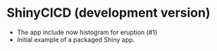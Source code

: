 # ShinyCICD (development version)

* The app include now histogram for eruption (#1)
* Initial example of a packaged Shiny app.
